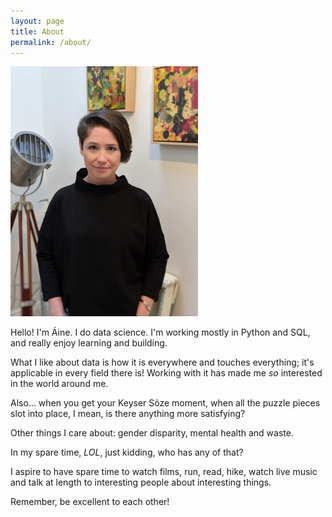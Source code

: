 ```yaml
---
layout: page
title: About
permalink: /about/
---
```


<img src="https://raw.githubusercontent.com/ainephelan/ainephelan.github.io/master/images/aine_profile_pic.jpg" alt="hello" width="300px"/>

Hello! I'm Áine. I do data science. I'm working mostly in Python and SQL, and really enjoy learning and building.  

What I like about data is how it is everywhere and touches everything; it's applicable in every field there is! Working with it has made me *so* interested in the world around me. 

Also... when you get your Keyser Söze moment, when all the puzzle pieces slot into place, I mean, is there anything more satisfying?

Other things I care about: gender disparity, mental health and waste.  

In my spare time, *LOL*, just kidding, who has any of that?  

I aspire to have spare time to watch films, run, read, hike, watch live music and talk at length to interesting people about interesting things.  

Remember, be excellent to each other!  
